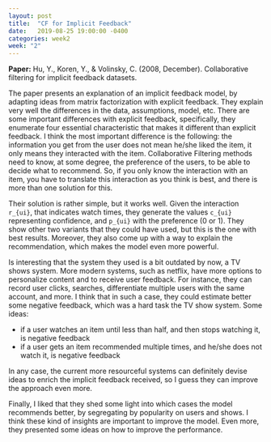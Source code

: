 ```yaml
---
layout: post
title:  "CF for Implicit Feedback"
date:   2019-08-25 19:00:00 -0400
categories: week2
week: "2"
---
```


**Paper:** Hu, Y., Koren, Y., & Volinsky, C. (2008, December). Collaborative filtering for implicit feedback datasets.

The paper presents an explanation of an implicit feedback model, by adapting ideas from matrix factorization with explicit feedback.
They explain very well the differences in the data, assumptions, model, etc.
There are some important differences with explicit feedback, specifically, they enumerate four essential characteristic that makes it different than explicit feedback.
I think the most important difference is the following: the information you get from the user does not mean he/she liked the item, it only means they interacted with the item.
Collaborative Filtering methods need to know, at some degree, the preference of the users, to be able to decide what to recommend.
So, if you only know the interaction with an item, you have to translate this interaction as you think is best, and there is more than one solution for this.

Their solution is rather simple, but it works well. Given the interaction `r_{ui}`, that indicates watch times, they generate the values `c_{ui}` representing confidence, and `p_{ui}` with the preference (0 or 1).
They show other two variants that they could have used, but this is the one with best results.
Moreover, they also come up with a way to explain the recommendation, which makes the model even more powerful.

Is interesting that the system they used is a bit outdated by now, a TV shows system.
More modern systems, such as netflix, have more options to personalize content and to receive user feedback. For instance, they can record user clicks, searches, differentiate multiple users with the same account, and more.
I think that in such a case, they could estimate better some negative feedback, which was a hard task the TV show system. Some ideas:

+ if a user watches an item until less than half, and then stops watching it, is negative feedback
+ if a user gets an item recommended multiple times, and he/she does not watch it, is negative feedback

In any case, the current more resourceful systems can definitely devise ideas to enrich the implicit feedback received, so I guess they can improve the approach even more.

Finally, I liked that they shed some light into which cases the model recommends better, by segregating by popularity on users and shows. I think these kind of insights are important to improve the model. Even more, they presented some ideas on how to improve the performance.
